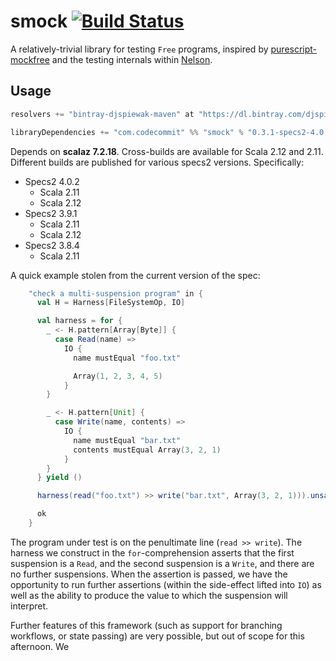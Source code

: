 # smock [![Build Status](https://travis-ci.org/djspiewak/smock.svg?branch=master)](https://travis-ci.org/djspiewak/smock)

A relatively-trivial library for testing `Free` programs, inspired by [purescript-mockfree](https://github.com/slamdata/purescript-mockfree) and the testing internals within [Nelson](https://github.com/Verizon/nelson/tree/master/core/src/test/scala/test).

## Usage

```sbt
resolvers += "bintray-djspiewak-maven" at "https://dl.bintray.com/djspiewak/maven"

libraryDependencies += "com.codecommit" %% "smock" % "0.3.1-specs2-4.0.2" % "test"
```

Depends on **scalaz 7.2.18**.  Cross-builds are available for Scala 2.12 and 2.11.  Different builds are published for various specs2 versions.  Specifically:

- Specs2 4.0.2
  + Scala 2.11
  + Scala 2.12
- Specs2 3.9.1
  + Scala 2.11
  + Scala 2.12
- Specs2 3.8.4
  + Scala 2.11

A quick example stolen from the current version of the spec:

```scala
    "check a multi-suspension program" in {
      val H = Harness[FileSystemOp, IO]

      val harness = for {
        _ <- H.pattern[Array[Byte]] {
          case Read(name) =>
            IO {
              name mustEqual "foo.txt"

              Array(1, 2, 3, 4, 5)
            }
        }

        _ <- H.pattern[Unit] {
          case Write(name, contents) =>
            IO {
              name mustEqual "bar.txt"
              contents mustEqual Array(3, 2, 1)
            }
        }
      } yield ()

      harness(read("foo.txt") >> write("bar.txt", Array(3, 2, 1))).unsafePerformIO()

      ok
    }
```

The program under test is on the penultimate line (`read >> write`).  The harness we construct in the `for`-comprehension asserts that the first suspension is a `Read`, and the second suspension is a `Write`, and there are no further suspensions.  When the assertion is passed, we have the opportunity to run further assertions (within the side-effect lifted into `IO`) as well as the ability to produce the value to which the suspension will interpret.

Further features of this framework (such as support for branching workflows, or state passing) are very possible, but out of scope for this afternoon.
We 
